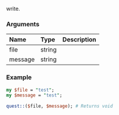 write.
### Arguments
**Name**|**Type**|**Description**
:---|:---|:---
file|string|
message|string|

### Example

```perl
my $file = "test";
my $message = "test";

quest::($file, $message); # Returns void
```